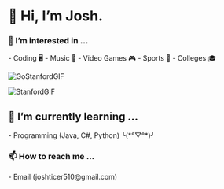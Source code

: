 <h1>👋  Hi, I’m Josh.
<h3> 👀 I’m interested in ... </h3>
      - Coding 🖥️
      - Music 🎼
      - Video Games 🎮
      - Sports 🏈
      - Colleges 🎓
  <br>
      
  ![GoStanfordGIF](https://github.com/JosueA015/JosueA015/assets/140913459/69b6876c-cc8a-4324-8ea3-57253739845d)
  
![StanfordGIF](https://github.com/JosueA015/JosueA015/assets/140913459/e349dc86-290a-43b1-8ffc-206b476bf795)

<h2> 🌱 I’m currently learning ... </h2>
      - Programming (Java, C#, Python) ╰(*°▽°*)╯
<h3> 📫 How to reach me ... </h3> 
      - Email (joshticer510@gmail.com)

<!---
JosueA015/JosueA015 is a ✨ special ✨ repository because its `README.md` (this file) appears on your GitHub profile.
You can click the Preview link to take a look at your changes.
--->

